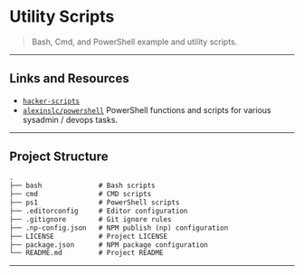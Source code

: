 # Utility Scripts

> Bash, Cmd, and PowerShell example and utility scripts.

---

## Links and Resources

- [`hacker-scripts`](https://github.com/NARKOZ/hacker-scripts)
- [`alexinslc/powershell`](https://github.com/alexinslc/powershell) PowerShell functions and scripts for various sysadmin / devops tasks.

---

## Project Structure

```md
.
├── bash              # Bash scripts
├── cmd               # CMD scripts
├── ps1               # PowerShell scripts
├── .editorconfig     # Editor configuration
├── .gitignore        # Git ignore rules
├── .np-config.json   # NPM publish (np) configuration
├── LICENSE           # Project LICENSE
├── package.json      # NPM package configuration
└── README.md         # Project README
```

---
